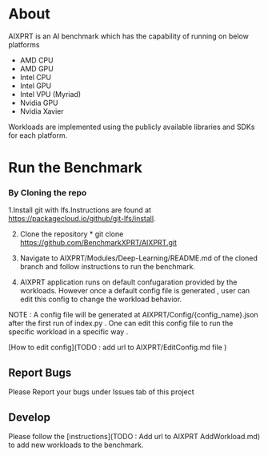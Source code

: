 # About

AIXPRT is an AI benchmark which has the capability of running on below platforms  
* AMD CPU
* AMD GPU
* Intel CPU
* Intel GPU
* Intel VPU (Myriad)
* Nvidia GPU
* Nvidia Xavier

Workloads are implemented using the publicly available libraries and SDKs for each platform.

# Run the Benchmark

### By Cloning the repo 
   1.Install git with lfs.Instructions are found at https://packagecloud.io/github/git-lfs/install.

   2. Clone the repository 
    * git clone https://github.com/BenchmarkXPRT/AIXPRT.git

   3. Navigate to AIXPRT/Modules/Deep-Learning/README.md of the cloned branch and follow instructions to run the benchmark.

   4. AIXPRT application runs on default confugaration provided by the workloads. However once a default config file is generated , user        can edit this config to change the workload behavior.

NOTE : A config file will be generated at AIXPRT/Config/{config_name}.json after the first run of index.py . One can edit this config file to run the specific workload in a specific way .

[How to edit config](TODO : add url to AIXPRT/EditConfig.md file )

## Report Bugs
Please Report your bugs under Issues tab of this project

## Develop
Please follow the [instructions](TODO : Add url to AIXPRT AddWorkload.md) to add new workloads to the benchmark.
